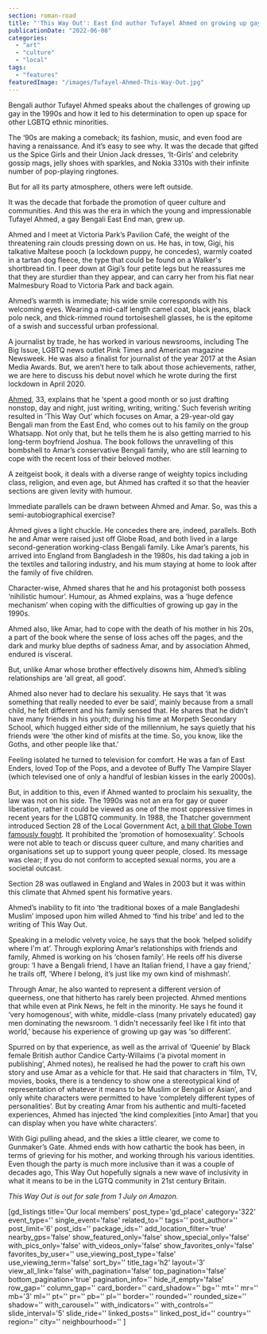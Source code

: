 ```yaml
---
section: roman-road
title: "'This Way Out': East End author Tufayel Ahmed on growing up gay in the Bengali community"
publicationDate: "2022-06-08"
categories: 
  - "art"
  - "culture"
  - "local"
tags: 
  - "features"
featuredImage: "/images/Tufayel-Ahmed-This-Way-Out.jpg"
---
```


Bengali author Tufayel Ahmed speaks about the challenges of growing up gay in the 1990s and how it led to his determination to open up space for other LGBTQ ethnic minorities.

The ‘90s are making a comeback; its fashion, music, and even food are having a renaissance. And it’s easy to see why. It was the decade that gifted us the Spice Girls and their Union Jack dresses, ‘It-Girls’ and celebrity gossip mags, jelly shoes with sparkles, and Nokia 3310s with their infinite number of pop-playing ringtones.

But for all its party atmosphere, others were left outside. 

It was the decade that forbade the promotion of queer culture and communities. And this was the era in which the young and impressionable Tufayel Ahmed, a gay Bengali East End man, grew up. 

Ahmed and I meet at Victoria Park’s Pavilion Café, the weight of the threatening rain clouds pressing down on us. He has, in tow, Gigi, his talkative Maltese pooch (a lockdown puppy, he concedes), warmly coated in a tartan dog fleece, the type that could be found on a Walker's shortbread tin. I peer down at Gigi’s four petite legs but he reassures me that they are sturdier than they appear, and can carry her from his flat near Malmesbury Road to Victoria Park and back again.

Ahmed’s warmth is immediate; his wide smile corresponds with his welcoming eyes. Wearing a mid-calf length camel coat, black jeans, black polo neck, and thick-rimmed round tortoiseshell glasses, he is the epitome of a swish and successful urban professional. 

A journalist by trade, he has worked in various newsrooms, including The Big Issue, LGBTQ news outlet Pink Times and American magazine Newsweek. He was also a finalist for journalist of the year 2017 at the Asian Media Awards. But, we aren’t here to talk about those achievements, rather, we are here to discuss his debut novel which he wrote during the first lockdown in April 2020.

[Ahmed](https://www.tufayel.co/), 33, explains that he ‘spent a good month or so just drafting nonstop, day and night, just writing, writing, writing.’ Such feverish writing resulted in ‘This Way Out’ which focuses on Amar, a 29-year-old gay Bengali man from the East End, who comes out to his family on the group Whatsapp. Not only that, but he tells them he is also getting married to his long-term boyfriend Joshua. The book follows the unravelling of this bombshell to Amar’s conservative Bengali family, who are still learning to cope with the recent loss of their beloved mother. 

A zeitgeist book, it deals with a diverse range of weighty topics including class, religion, and even age, but Ahmed has crafted it so that the heavier sections are given levity with humour.

Immediate parallels can be drawn between Ahmed and Amar. So, was this a semi-autobiographical exercise? 

Ahmed gives a light chuckle. He concedes there are, indeed, parallels. Both he and Amar were raised just off Globe Road, and both lived in a large second-generation working-class Bengali family. Like Amar’s parents, his arrived into England from Bangladesh in the 1980s, his dad taking a job in the textiles and tailoring industry, and his mum staying at home to look after the family of five children. 

Character-wise, Ahmed shares that he and his protagonist both possess ‘nihilistic humour’. Humour, as Ahmed explains, was a ‘huge defence mechanism’ when coping with the difficulties of growing up gay in the 1990s. 

Ahmed also, like Amar, had to cope with the death of his mother in his 20s, a part of the book where the sense of loss aches off the pages, and the dark and murky blue depths of sadness Amar, and by association Ahmed, endured is visceral. 

But, unlike Amar whose brother effectively disowns him, Ahmed’s sibling relationships are ‘all great, all good’. 

Ahmed also never had to declare his sexuality. He says that ‘it was something that really needed to ever be said’, mainly because from a small child, he felt different and his family sensed that. He shares that he didn’t have many friends in his youth; during his time at Morpeth Secondary School, which hugged either side of the millennium, he says quietly that his friends were ‘the other kind of misfits at the time. So, you know, like the Goths, and other people like that.’

Feeling isolated he turned to television for comfort. He was a fan of East Enders, loved Top of the Pops, and a devotee of Buffy The Vampire Slayer (which televised one of only a handful of lesbian kisses in the early 2000s).

But, in addition to this, even if Ahmed wanted to proclaim his sexuality, the law was not on his side. The 1990s was not an era for gay or queer liberation, rather it could be viewed as one of the most oppressive times in recent years for the LGBTQ community. In 1988, the Thatcher government introduced Section 28 of the Local Government Act, [a bill that Globe Town famously fought](https://romanroadlondon.com/globe-town-library-fight-ban-lgbtq-gay-books/). It prohibited the ‘promotion of homosexuality’. Schools were not able to teach or discuss queer culture, and many charities and organisations set up to support young queer people, closed. Its message was clear; if you do not conform to accepted sexual norms, you are a societal outcast. 

Section 28 was outlawed in England and Wales in 2003 but it was within this climate that Ahmed spent his formative years. 

Ahmed’s inability to fit into ‘the traditional boxes of a male Bangladeshi Muslim’ imposed upon him willed Ahmed to ‘find his tribe’ and led to the writing of This Way Out. 

Speaking in a melodic velvety voice, he says that the book ‘helped solidify where I'm at’. Through exploring Amar’s relationships with friends and family, Ahmed is working on his ‘chosen family’. He reels off his diverse group: ‘I have a Bengali friend, I have an Italian friend, I have a gay friend,’ he trails off, ‘Where I belong, it’s just like my own kind of mishmash’. 

Through Amar, he also wanted to represent a different version of queerness, one that hitherto has rarely been projected. Ahmed mentions that while even at Pink News, he felt in the minority. He says he found it ‘very homogenous’, with white, middle-class (many privately educated) gay men dominating the newsroom. ‘I didn't necessarily feel like I fit into that world,’ because his experience of growing up gay was ‘so different’. 

Spurred on by that experience, as well as the arrival of ‘Queenie’ by Black female British author Candice Carty-Willaims (‘a pivotal moment in publishing’, Ahmed notes), he realised he had the power to craft his own story and use Amar as a vehicle for that. He said that characters in ‘film, TV, movies, books, there is a tendency to show one a stereotypical kind of representation of whatever it means to be Muslim or Bengali or Asian’, and only white characters were permitted to have ‘completely different types of personalities’. But by creating Amar from his authentic and multi-faceted experiences, Ahmed has injected ‘the kind complexities \[into Amar\] that you can display when you have white characters’. 

With Gigi pulling ahead, and the skies a little clearer, we come to Gunmaker’s Gate. Ahmed ends with how cathartic the book has been, in terms of grieving for his mother, and working through his various identities. Even though the party is much more inclusive than it was a couple of decades ago, This Way Out hopefully signals a new wave of inclusivity in what it means to be in the LGTQ community in 21st century Britain.

_This Way Out is out for sale from 1 July on Amazon._

\[gd\_listings title='Our local members' post\_type='gd\_place' category='322' event\_type='' single\_event='false' related\_to='' tags='' post\_author='' post\_limit='6' post\_ids='' package\_ids='' add\_location\_filter='true' nearby\_gps='false' show\_featured\_only='false' show\_special\_only='false' with\_pics\_only='false' with\_videos\_only='false' show\_favorites\_only='false' favorites\_by\_user='' use\_viewing\_post\_type='false' use\_viewing\_term='false' sort\_by='' title\_tag='h2' layout='3' view\_all\_link='false' with\_pagination='false' top\_pagination='false' bottom\_pagination='true' pagination\_info='' hide\_if\_empty='false' row\_gap='' column\_gap='' card\_border='' card\_shadow='' bg='' mt='' mr='' mb='3' ml='' pt='' pr='' pb='' pl='' border='' rounded='' rounded\_size='' shadow='' with\_carousel='' with\_indicators='' with\_controls='' slide\_interval='5' slide\_ride='' linked\_posts='' linked\_post\_id='' country='' region='' city='' neighbourhood='' \]
